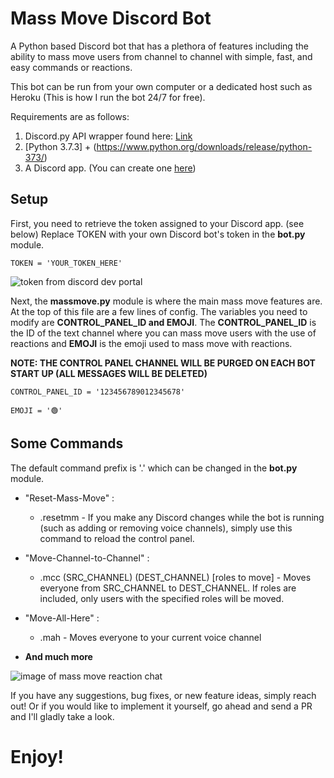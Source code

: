 # Mass Move Discord Bot
A Python based Discord bot that has a plethora of features including the ability to mass move users from channel to channel with simple, fast, and easy commands or reactions.

This bot can be run from your own computer or a dedicated host such as Heroku (This is how I run the bot 24/7 for free). 

Requirements are as follows:
1. Discord.py API wrapper found here: [Link](https://github.com/Rapptz/discord.py)
2. [Python 3.7.3] + (https://www.python.org/downloads/release/python-373/)
3. A Discord app. (You can create one [here](https://discordapp.com/developers/applications/))

## Setup
First, you need to retrieve the token assigned to your Discord app. (see below)
Replace TOKEN with your own Discord bot's token in the **bot.py** module.

`TOKEN = 'YOUR_TOKEN_HERE'`

![token from discord dev portal](https://i.imgur.com/Ubh0LKy.png)

Next, the **massmove.py** module is where the main mass move features are. At the top of this file are a few lines of config. The variables you need to modify are **CONTROL_PANEL_ID and EMOJI**. The **CONTROL_PANEL_ID** is the ID of the text channel where you can mass move users with the use of reactions and **EMOJI** is the emoji used to mass move with reactions.

**NOTE: THE CONTROL PANEL CHANNEL WILL BE PURGED ON EACH BOT START UP (ALL MESSAGES WILL BE DELETED)**

`CONTROL_PANEL_ID = '123456789012345678'`

`EMOJI = '🟢'`

## Some Commands
The default command prefix is '.' which can be changed in the **bot.py** module.
* "Reset-Mass-Move" :
  * .resetmm - If you make any Discord changes while the bot is running (such as adding or removing voice channels), simply use this command to reload the control panel.
  
* "Move-Channel-to-Channel" :
  * .mcc (SRC_CHANNEL) (DEST_CHANNEL) [roles to move] -  Moves everyone from SRC_CHANNEL to DEST_CHANNEL. If roles are included, only users with the specified roles will be moved.
  
* "Move-All-Here" :
  * .mah - Moves everyone to your current voice channel 

* **And much more**

![image of mass move reaction chat](https://i.imgur.com/1ItmNWz.png)


If you have any suggestions, bug fixes, or new feature ideas, simply reach out! Or if you would like to implement it yourself, go ahead and send a PR and I'll gladly take a look.

# Enjoy!
